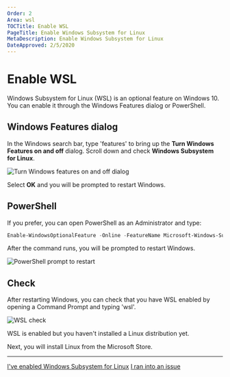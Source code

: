 ```yaml
---
Order: 2
Area: wsl
TOCTitle: Enable WSL
PageTitle: Enable Windows Subsystem for Linux
MetaDescription: Enable Windows Subsystem for Linux
DateApproved: 2/5/2020
---
```

# Enable WSL

Windows Subsystem for Linux (WSL) is an optional feature on Windows 10. You can enable it through the Windows Features dialog or PowerShell.

## Windows Features dialog

In the Windows search bar, type 'features' to bring up the **Turn Windows Features on and off** dialog. Scroll down and check **Windows Subsystem for Linux**.

![Turn Windows features on and off dialog](images/wsl/windows-features.png)

Select **OK** and you will be prompted to restart Windows.

## PowerShell

If you prefer, you can open PowerShell as an Administrator and type:

```powershell
Enable-WindowsOptionalFeature -Online -FeatureName Microsoft-Windows-Subsystem-Linux
```

After the command runs, you will be prompted to restart Windows.

![PowerShell prompt to restart](images/wsl/powershell-output.png)

## Check

After restarting Windows, you can check that you have WSL enabled by opening a Command Prompt and typing 'wsl'.

![WSL check](images/wsl/wsl-check.png)

WSL is enabled but you haven't installed a Linux distribution yet.

Next, you will install Linux from the Microsoft Store.

----

<a class="tutorial-next-btn" href="/remote-tutorials/wsl/install-linux">I've enabled Windows Subsystem for Linux</a> <a class="tutorial-feedback-btn" onclick="reportIssue('remote-tutorials-wsl', 'enable-wsl')" href="javascript:void(0)">I ran into an issue</a>
